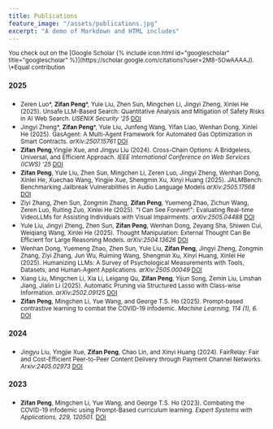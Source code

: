 ```yaml
---
title: Publications
feature_image: "/assets/publications.jpg"
excerpt: "A demo of Markdown and HTML includes"
---
```


<small>
You check out on the [Google Scholar {% include icon.html id="googlescholar" title="googlescholar" %}](https://scholar.google.com/citations?user=2M8-SOwAAAAJ).
</small>

<small>
\*Equal contribution
</small>

#### 2025
- <small>Zeren Luo\*, **Zifan Peng**\*, Yule Liu, Zhen Sun, Mingchen Li, Jingyi Zheng, Xinlei He (2025). Unsafe LLM-Based Search: Quantitative Analysis and Mitigation of Safety Risks in AI Web Search. *USENIX Security '25* [DOI](https://arxiv.org/abs/2502.04951)</small>
- <small>Jingyi Zheng\*, **Zifan Peng**\*, Yule Liu, Junfeng Wang, Yifan Liao, Wenhan Dong, Xinlei He (2025). GasAgent: A Multi-Agent Framework for Automated Gas Optimization in Smart Contracts. *arXiv:2507.15761* [DOI](https://arxiv.org/abs/2507.15761)</small>
- <small>**Zifan Peng**,Yingjie Xue, and Jingyu Liu (2024). Cross-Chain Options: A Bridgeless, Universal, and Efficient Approach. *IEEE International Conference on Web Services (ICWS) '25* [DOI](https://arxiv.org/abs/2410.15724)</small>
- <small>**Zifan Peng**, Yule Liu, Zhen Sun, Mingchen Li, Zeren Luo, Jingyi Zheng, Wenhan Dong, Xinlei He, Xuechao Wang, Yingjie Xue, Shengmin Xu, Xinyi Huang (2025). JALMBench: Benchmarking Jailbreak Vulnerabilities in Audio Language Models *arXiv:2505.17568* [DOI](https://www.arxiv.org/abs/2505.17568)</small>
- <small>Ziyi Zhang, Zhen Sun, Zongmin Zhang, **Zifan Peng**, Yuemeng Zhao, Zichun Wang, Zeren Luo, Ruiting Zuo, Xinlei He (2025). "I Can See Forever!": Evaluating Real-time VideoLLMs for Assisting Individuals with Visual Impairments. *arXiv:2505.04488* [DOI](https://arxiv.org/abs/2505.04488)</small>
- <small>Yule Liu, Jingyi Zheng, Zhen Sun, **Zifan Peng**, Wenhan Dong, Zeyang Sha, Shiwen Cui, Weiqiang Wang, Xinlei He (2025). Thought Manipulation: External Thought Can Be Efficient for Large Reasoning Models. *arXiv:2504.13626* [DOI](https://arxiv.org/abs/2504.13626)</small>
- <small>Wenhan Dong, Yuemeng Zhao, Zhen Sun, Yule Liu, **Zifan Peng**, Jingyi Zheng, Zongmin Zhang, Ziyi Zhang, Jun Wu, Ruiming Wang, Shengmin Xu, Xinyi Huang, Xinlei He (2025). Humanizing LLMs: A Survey of Psychological Measurements with Tools, Datasets, and Human-Agent Applications. *arXiv:2505.00049* [DOI](https://arxiv.org/abs/2505.00049)</small>
- <small>Xiang Liu, Mingchen Li, Xia Li, Leigang Qu, **Zifan Peng**, Yijun Song, Zemin Liu, Linshan Jiang, Jialin Li (2025). Automatic Pruning via Structured Lasso with Class-wise Information. *arXiv:2502.09125* [DOI](https://arxiv.org/abs/2502.09125)</small>
- <small>**Zifan Peng**, Mingchen Li, Yue Wang, and George T.S. Ho (2025). Prompt-based contrastive learning to combat the COVID-19 infodemic. *Machine Learning, 114 (1), 6.* [DOI](https://doi.org/10.1007/s10994-024-06731-8)</small>

#### 2024

- <small>Jingyu Liu, Yingjie Xue, **Zifan Peng**, Chao Lin, and Xinyi Huang (2024). FairRelay: Fair and Cost-Efficient Peer-to-Peer Content Delivery through Payment Channel Networks. *Arxiv:2405.02973* [DOI](https://link.springer.com/article/10.1007/s10994-024-06731-8)</small>


#### 2023

- <small>**Zifan Peng**, Mingchen Li, Yue Wang, and George T.S. Ho (2023). Combating the COVID-19 infodemic using Prompt-Based curriculum learning. *Expert Systems with Applications, 229, 120501.* [DOI](https://doi.org/10.1016/j.eswa.2023.120501)</small>